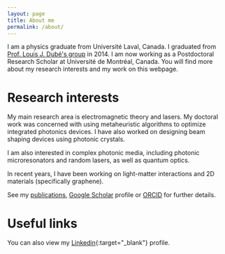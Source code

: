 ```yaml
---
layout: page
title: About me
permalink: /about/
---
```


I am a physics graduate from Universit&eacute; Laval, Canada. I graduated from [Prof. Louis J. Dub&eacute;'s group][dynamica] in 2014. I am now working as a Postdoctoral Research Scholar at Université de Montréal, Canada. You will find more about my research interests and my work on this webpage.

Research interests
====================

My main research area is electromagnetic theory and lasers. My doctoral work was concerned with using metaheuristic algorithms to optimize integrated photonics devices. I have also worked on designing beam shaping devices using photonic crystals.

I am also interested in complex photonic media, including photonic microresonators and random lasers, as well as quantum optics.

In recent years, I have been working on light-matter interactions and 2D materials (specifically graphene).

See my [publications](/publications), [Google Scholar][scholar] profile or [ORCID][orcid] for further details.

Useful links
====================

You can also view my [Linkedin](http://ca.linkedin.com/in/degagnon/){:target="_blank"} profile.

[dynamica]:      http://www.dynamica.phy.ulaval.ca
[scholar]:  https://scholar.google.ca/citations?user=tJ8gkbEAAAAJ&hl=en
[orcid]:    http://orcid.org/0000-0002-8293-2674
